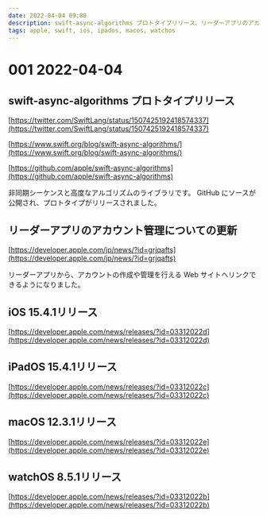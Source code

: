 ```yaml
---
date: 2022-04-04 09:00
description: swift-async-algorithms プロトタイプリリース、リーダーアプリのアカウント管理についての更新、iOS 15.4.1リリース、iPadOS 15.4.1リリース、macOS 12.3.1リリース、watchOS 8.5.1リリース
tags: apple, swift, ios, ipados, macos, watchos
---
```

# 001 2022-04-04

## swift-async-algorithms プロトタイプリリース

[https://twitter.com/SwiftLang/status/1507425192418574337](https://twitter.com/SwiftLang/status/1507425192418574337)

[https://www.swift.org/blog/swift-async-algorithms/](https://www.swift.org/blog/swift-async-algorithms/)

[https://github.com/apple/swift-async-algorithms](https://github.com/apple/swift-async-algorithms)

非同期シーケンスと高度なアルゴリズムのライブラリです。
GitHub にソースが公開され、プロトタイプがリリースされました。

## リーダーアプリのアカウント管理についての更新

[https://developer.apple.com/jp/news/?id=grjqafts](https://developer.apple.com/jp/news/?id=grjqafts)

リーダーアプリから、アカウントの作成や管理を行える Web サイトへリンクできるようになりました。

## iOS 15.4.1リリース

[https://developer.apple.com/news/releases/?id=03312022d](https://developer.apple.com/news/releases/?id=03312022d)

## iPadOS 15.4.1リリース

[https://developer.apple.com/news/releases/?id=03312022c](https://developer.apple.com/news/releases/?id=03312022c)

## macOS 12.3.1リリース

[https://developer.apple.com/news/releases/?id=03312022e](https://developer.apple.com/news/releases/?id=03312022e)

## watchOS 8.5.1リリース

[https://developer.apple.com/news/releases/?id=03312022b](https://developer.apple.com/news/releases/?id=03312022b)
